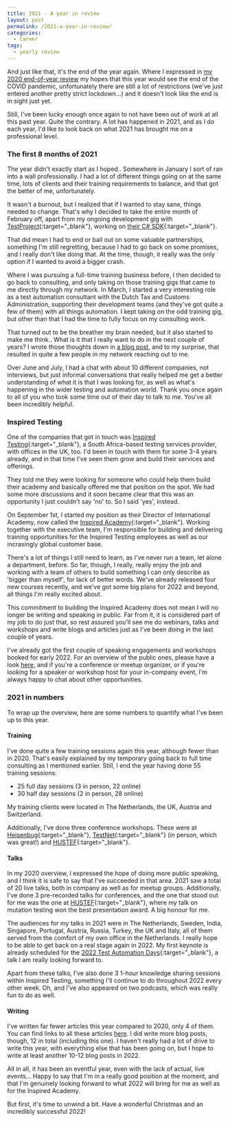 ```yaml
---
title: 2021 - A year in review
layout: post
permalink: /2021-a-year-in-review/
categories:
  - Career
tags:
  - yearly review
---
```

And just like that, it's the end of the year again. Where I expressed in [my 2020 end-of-year review](/2020-a-year-in-review/) my hopes that this year would see the end of the COVID pandemic, unfortunately there are still a lot of restrictions (we've just entered another pretty strict lockdown...) and it doesn't look like the end is in sight just yet.

Still, I've been lucky enough once again to not have been out of work at all this past year. Quite the contrary. A lot has happened in 2021, and as I do each year, I'd like to look back on what 2021 has brought me on a professional level.

### The first 8 months of 2021 
The year didn't exactly start as I hoped.. Somewhere in January I sort of ran into a wall professionally. I had a lot of different things going on at the same time, lots of clients and their training requirements to balance, and that got the better of me, unfortunately.

It wasn't a burnout, but I realized that if I wanted to stay sane, things needed to change. That's why I decided to take the entire month of February off, apart from my ongoing development gig with [TestProject](https://testproject.io/){:target="_blank"}, working on [their C# SDK](https://github.com/testproject-io/csharp-opensdk){:target="_blank"}.

That did mean I had to end or bail out on some valuable partnerships, something I'm still regretting, because I had to go back on some promises, and I really don't like doing that. At the time, though, it really was the only option if I wanted to avoid a bigger crash.

Where I was pursuing a full-time training business before, I then decided to go back to consulting, and only taking on those training gigs that came to me directly through my network. In March, I started a very interesting role as a test automation consultant with the Dutch Tax and Customs Administration, supporting their development teams (and they've got quite a few of them) with all things automation. I kept taking on the odd training gig, but other than that I had the time to fully focus on my consulting work.

That turned out to be the breather my brain needed, but it also started to make me think.. What is it that I really want to do in the next couple of years? I wrote those thoughts down in [a blog post](/some-thoughts-on-freelancing-working-from-home-and-next-steps-in-my-career/), and to my surprise, that resulted in quite a few people in my network reaching out to me.

Over June and July, I had a chat with about 10 different companies, not interviews, but just informal conversations that really helped me get a better understanding of what it is that I was looking for, as well as what's happening in the wider testing and automation world. Thank you once again to all of you who took some time out of their day to talk to me. You've all been incredibly helpful.

### Inspired Testing 
One of the companies that got in touch was [Inspired Testing](https://www.inspiredtesting.com/){:target="_blank"}, a South Africa-based testing services provider, with offices in the UK, too. I'd been in touch with them for some 3-4 years already, and in that time I've seen them grow and build their services and offerings.

They told me they were looking for someone who could help them build their academy and basically offered me that position on the spot. We had some more discussions and it soon became clear that this was an opportunity I just couldn't say 'no' to. So I said 'yes', instead.

On September 1st, I started my position as their Director of International Academy, now called the [Inspired Academy](https://www.inspiredtesting.com/academy){:target="_blank"}. Working together with the executive team, I'm responsible for building and delivering training opportunities for the Inspired Testing employees as well as our incrasingly global customer base.

There's a lot of things I still need to learn, as I've never run a team, let alone a department, before. So far, though, I really, really enjoy the job and working with a team of others to build something I can only describe as 'bigger than myself', for lack of better words. We've already released four new courses recently, and we've got some big plans for 2022 and beyond, all things I'm really excited about.

This commitment to building the Inspired Academy does not mean I will no longer be writing and speaking in public. Far from it, it is considered part of my job to do just that, so rest assured you'll see me do webinars, talks and workshops and write blogs and articles just as I've been doing in the last couple of years.

I've already got the first couple of speaking engagements and workshops booked for early 2022. For an overview of the public ones, please have a look [here](/), and if you're a conference or meetup organizer, or if you're looking for a speaker or workshop host for your in-company event, I'm always happy to chat about other opportunities.

### 2021 in numbers
To wrap up the overview, here are some numbers to quantify what I've been up to this year.

#### Training
I've done quite a few training sessions again this year, although fewer than in 2020. That's easily explained by my temporary going back to full time consulting as I mentioned earlier. Still, I end the year having done 55 training sessions:

* 25 full day sessions (3 in person, 22 online)
* 30 half day sessions (2 in person, 28 online)

My training clients were located in The Netherlands, the UK, Austria and Switzerland.

Additionally, I've done three conference workshops. These were at [Heisenbug](https://heisenbug-moscow.ru/){:target="_blank"}, [TestNet](https://testnet.org/testnet/home){:target="_blank"} (in person, which was great!) and [HUSTEF](https://hustef.hu/){:target="_blank"}.

#### Talks
In my 2020 overview, I expressed the hope of doing more public speaking, and I think it is safe to say that I've succeeded in that area. 2021 saw a total of 20 live talks, both in company as well as for meetup groups. Additionally, I've done 3 pre-recorded talks for conferences, and the one that stood out for me was the one at [HUSTEF](https://hustef.hu/){:target="_blank"}, where my talk on mutation testing won the best presentation award. A big honour for me.

The audiences for my talks in 2021 were in The Netherlands, Sweden, India, Singapore, Portugal, Austria, Russia, Turkey, the UK and Italy, all of them served from the comfort of my own office in the Netherlands. I really hope to be able to get back on a real stage again in 2022. My first keynote is already scheduled for the [2022 Test Automation Days](https://www.testautomationdays.com/){:target="_blank"}, a talk I am really looking forward to.

Apart from these talks, I've also done 3 1-hour knowledge sharing sessions within Inspired Testing, something I'll continue to do throughout 2022 every other week. Oh, and I've also appeared on two podcasts, which was really fun to do as well.

#### Writing
I've written far fewer articles this year compared to 2020, only 4 of them. You can find links to all these articles [here](/articles/). I did write more blog posts, though, 12 in total (including this one). I haven't really had a lot of drive to write this year, with everything else that has been going on, but I hope to write at least another 10-12 blog posts in 2022.

All in all, it has been an eventful year, even with the lack of actual, live events... Happy to say that I'm in a really good position at the moment, and that I'm genuinely looking forward to what 2022 will bring for me as well as for the Inspired Academy.

But first, it's time to unwind a bit. Have a wonderful Christmas and an incredibly successful 2022!